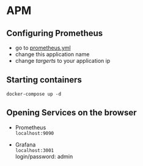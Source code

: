 # APM

## Configuring Prometheus

- go to [prometheus.yml](https://github.com/reisneto/amp/blob/master/prometheus/config/prometheus.yml#L14)
- change this application name 
- change *targerts* to your application ip

## Starting containers

`docker-compose up -d`

## Opening Services on the browser
- Prometheus  
    `localhost:9090`

- Grafana  
    `localhost:3001`  
    login/password: admin
